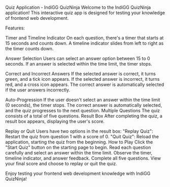 Quiz Application - IndiGG QuizNinja
Welcome to the IndiGG QuizNinja application! This interactive quiz app is designed for testing your knowledge of frontend web development.


Features:

Timer and Timeline Indicator
On each question, there's a timer that starts at 15 seconds and counts down.
A timeline indicator slides from left to right as the timer counts down.



Answer Selection
Users can select an answer option between 15 to 0 seconds.
If an answer is selected within the time limit, the timer stops.



Correct and Incorrect Answers
If the selected answer is correct, it turns green, and a tick icon appears.
If the selected answer is incorrect, it turns red, and a cross icon appears.
The correct answer is automatically selected if the user answers incorrectly.



Auto-Progression
If the user doesn't select an answer within the time limit (0 seconds), the timer stops.
The correct answer is automatically selected, and the quiz progresses to the next question.
Multiple Questions
The quiz consists of a total of five questions.
Result Box
After completing the quiz, a result box appears, displaying the user's score.


Replay or Quit
Users have two options in the result box:
"Replay Quiz": Restart the quiz from question 1 with a score of 0.
"Quit Quiz": Reload the application, starting the quiz from the beginning.
How to Play
Click the "Start Quiz" button on the starting page to begin.
Read each question carefully and select an answer within the time limit.
Observe the timer, timeline indicator, and answer feedback.
Complete all five questions.
View your final score and choose to replay or quit the quiz.


Enjoy testing your frontend web development knowledge with IndiGG QuizNinja!
